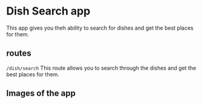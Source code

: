 # Dish Search app

This app gives you theh ability to search for dishes and get the best places for them.

## routes

`/dish/search` This route allows you to search through the dishes and get the best places for them.

## Images of the app

